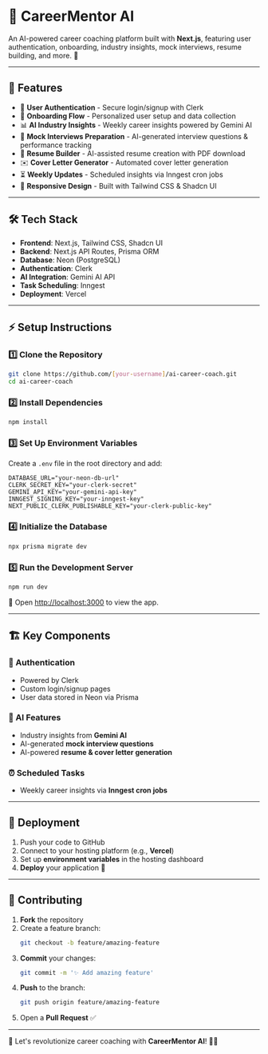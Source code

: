 # 🎯 CareerMentor AI

An AI-powered career coaching platform built with **Next.js**, featuring user authentication, onboarding, industry insights, mock interviews, resume building, and more. 🚀

---

## 🌟 Features

- 🔐 **User Authentication** - Secure login/signup with Clerk
- 🏁 **Onboarding Flow** - Personalized user setup and data collection
- 📊 **AI Industry Insights** - Weekly career insights powered by Gemini AI
- 🎤 **Mock Interviews Preparation** - AI-generated interview questions & performance tracking
- 📄 **Resume Builder** - AI-assisted resume creation with PDF download
- ✉️ **Cover Letter Generator** - Automated cover letter generation
- ⏳ **Weekly Updates** - Scheduled insights via Inngest cron jobs
- 📱 **Responsive Design** - Built with Tailwind CSS & Shadcn UI

---

## 🛠 Tech Stack

- **Frontend**: Next.js, Tailwind CSS, Shadcn UI
- **Backend**: Next.js API Routes, Prisma ORM
- **Database**: Neon (PostgreSQL)
- **Authentication**: Clerk
- **AI Integration**: Gemini AI API
- **Task Scheduling**: Inngest
- **Deployment**: Vercel

---

## ⚡ Setup Instructions

### 1️⃣ Clone the Repository
```bash
git clone https://github.com/[your-username]/ai-career-coach.git
cd ai-career-coach
```

### 2️⃣ Install Dependencies
```bash
npm install
```

### 3️⃣ Set Up Environment Variables
Create a `.env` file in the root directory and add:
```env
DATABASE_URL="your-neon-db-url"
CLERK_SECRET_KEY="your-clerk-secret"
GEMINI_API_KEY="your-gemini-api-key"
INNGEST_SIGNING_KEY="your-inngest-key"
NEXT_PUBLIC_CLERK_PUBLISHABLE_KEY="your-clerk-public-key"
```

### 4️⃣ Initialize the Database
```bash
npx prisma migrate dev
```

### 5️⃣ Run the Development Server
```bash
npm run dev
```
🔗 Open [http://localhost:3000](http://localhost:3000) to view the app.

---

## 🏗 Key Components

### 🔑 Authentication
- Powered by Clerk
- Custom login/signup pages
- User data stored in Neon via Prisma

### 🧠 AI Features
- Industry insights from **Gemini AI**
- AI-generated **mock interview questions**
- AI-powered **resume & cover letter generation**

### ⏰ Scheduled Tasks
- Weekly career insights via **Inngest cron jobs**

---

## 🚀 Deployment

1. Push your code to GitHub
2. Connect to your hosting platform (e.g., **Vercel**)
3. Set up **environment variables** in the hosting dashboard
4. **Deploy** your application 🎉

---

## 🤝 Contributing

1. **Fork** the repository
2. Create a feature branch:
   ```bash
   git checkout -b feature/amazing-feature
   ```
3. **Commit** your changes:
   ```bash
   git commit -m '✨ Add amazing feature'
   ```
4. **Push** to the branch:
   ```bash
   git push origin feature/amazing-feature
   ```
5. Open a **Pull Request** ✅

---

🎯 Let's revolutionize career coaching with **CareerMentor AI**! 🚀💡
